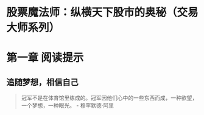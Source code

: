 # 股票魔法师：纵横天下股市的奥秘（交易大师系列）

# 第一章 阅读提示

## 追随梦想，相信自己

> 冠军不是在体育馆里练成的。冠军因他们心中的一些东西而成，一种欲望，一个梦想，一种眼光。 - 穆罕默德·阿里

